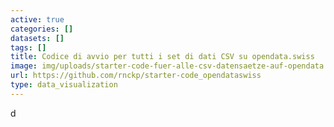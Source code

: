 ```yaml
---
active: true
categories: []
datasets: []
tags: []
title: Codice di avvio per tutti i set di dati CSV su opendata.swiss
image: img/uploads/starter-code-fuer-alle-csv-datensaetze-auf-opendata.swiss-image.jpg
url: https://github.com/rnckp/starter-code_opendataswiss
type: data_visualization
---
```

d